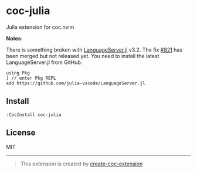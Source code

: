 # coc-julia

Julia extension for coc.nvim

**Notes**:

There is something broken with [LanguageServer.jl](https://github.com/julia-vscode/LanguageServer.jl) v3.2. The fix [#821](https://github.com/julia-vscode/LanguageServer.jl/pull/821) has been merged but not released yet. You need to install the latest LanguageServer.jl from GitHub.

```
using Pkg
] // enter Pkg REPL
add https://github.com/julia-vscode/LanguageServer.jl
```

## Install

`:CocInstall coc-julia`

## License

MIT

---

> This extension is created by [create-coc-extension](https://github.com/fannheyward/create-coc-extension)
